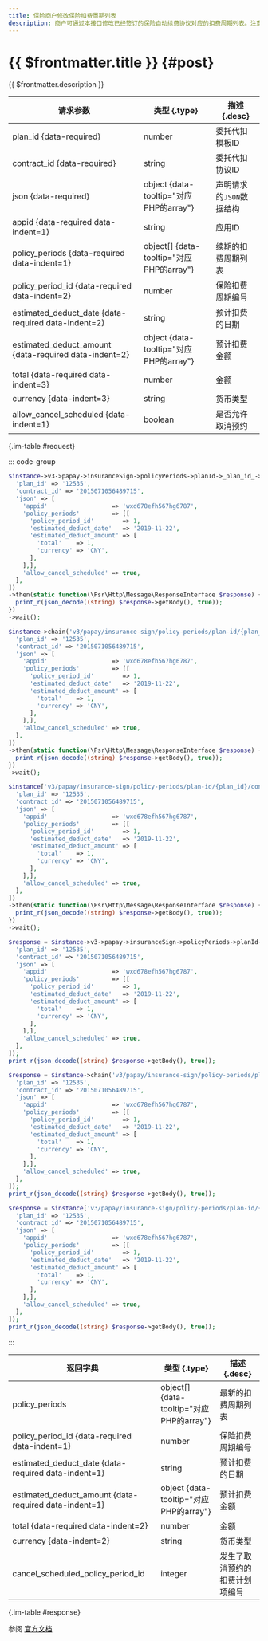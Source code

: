 ```yaml
---
title: 保险商户修改保险扣费周期列表
description: 商户可通过本接口修改已经签订的保险自动续费协议对应的扣费周期列表。注意：当前仅支持减小状态为“NO_SCHEDULED”和“SCHEDULED”的扣费周期的预计扣费金额，暂不支持增加预计扣费金额 或 修改扣费周内的其他信息（包括总期数、每一期的扣费周期编号、预计扣费日期等）。即除了状态为“NO_SCHEDULED”和“SCHEDULED”的扣费周期传入新的预计扣费金额以外（注意一次请求内不允许有多个新的扣费金额），其余传入的扣费周期信息均需和签约时传入的保持一致。请求本接口前，请先通过查询保险扣费周期列表API确认计划修改金额的协议下所有扣费周期的最新状态。若请求本接口未获得明确结果时，也可通过查询保险扣费周期列表API确认修改的最终结果。
---
```


# {{ $frontmatter.title }} {#post}

{{ $frontmatter.description }}

| 请求参数 | 类型 {.type} | 描述 {.desc}
| --- | --- | ---
| plan_id {data-required} | number | 委托代扣模板ID
| contract_id {data-required} | string | 委托代扣协议ID
| json {data-required} | object {data-tooltip="对应PHP的array"} | 声明请求的`JSON`数据结构
| appid {data-required data-indent=1} | string | 应用ID
| policy_periods {data-required data-indent=1} | object[] {data-tooltip="对应PHP的array"} | 续期的扣费周期列表
| policy_period_id {data-required data-indent=2} | number | 保险扣费周期编号
| estimated_deduct_date {data-required data-indent=2} | string | 预计扣费的日期
| estimated_deduct_amount {data-required data-indent=2} | object {data-tooltip="对应PHP的array"} | 预计扣费金额
| total {data-required data-indent=3} | number | 金额
| currency {data-indent=3} | string | 货币类型
| allow_cancel_scheduled {data-indent=1} | boolean | 是否允许取消预约

{.im-table #request}

::: code-group

```php [异步纯链式]
$instance->v3->papay->insuranceSign->policyPeriods->planId->_plan_id_->contractId->_contract_id_->modify->postAsync([
  'plan_id' => '12535',
  'contract_id' => '2015071056489715',
  'json' => [
    'appid'                  => 'wxd678efh567hg6787',
    'policy_periods'         => [[
      'policy_period_id'        => 1,
      'estimated_deduct_date'   => '2019-11-22',
      'estimated_deduct_amount' => [
        'total'    => 1,
        'currency' => 'CNY',
      ],
    ],],
    'allow_cancel_scheduled' => true,
  ],
])
->then(static function(\Psr\Http\Message\ResponseInterface $response) {
  print_r(json_decode((string) $response->getBody(), true));
})
->wait();
```

```php [异步声明式]
$instance->chain('v3/papay/insurance-sign/policy-periods/plan-id/{plan_id}/contract-id/{contract_id}/modify')->postAsync([
  'plan_id' => '12535',
  'contract_id' => '2015071056489715',
  'json' => [
    'appid'                  => 'wxd678efh567hg6787',
    'policy_periods'         => [[
      'policy_period_id'        => 1,
      'estimated_deduct_date'   => '2019-11-22',
      'estimated_deduct_amount' => [
        'total'    => 1,
        'currency' => 'CNY',
      ],
    ],],
    'allow_cancel_scheduled' => true,
  ],
])
->then(static function(\Psr\Http\Message\ResponseInterface $response) {
  print_r(json_decode((string) $response->getBody(), true));
})
->wait();
```

```php [异步属性式]
$instance['v3/papay/insurance-sign/policy-periods/plan-id/{plan_id}/contract-id/{contract_id}/modify']->postAsync([
  'plan_id' => '12535',
  'contract_id' => '2015071056489715',
  'json' => [
    'appid'                  => 'wxd678efh567hg6787',
    'policy_periods'         => [[
      'policy_period_id'        => 1,
      'estimated_deduct_date'   => '2019-11-22',
      'estimated_deduct_amount' => [
        'total'    => 1,
        'currency' => 'CNY',
      ],
    ],],
    'allow_cancel_scheduled' => true,
  ],
])
->then(static function(\Psr\Http\Message\ResponseInterface $response) {
  print_r(json_decode((string) $response->getBody(), true));
})
->wait();
```

```php [同步纯链式]
$response = $instance->v3->papay->insuranceSign->policyPeriods->planId->_plan_id_->contractId->_contract_id_->modify->post([
  'plan_id' => '12535',
  'contract_id' => '2015071056489715',
  'json' => [
    'appid'                  => 'wxd678efh567hg6787',
    'policy_periods'         => [[
      'policy_period_id'        => 1,
      'estimated_deduct_date'   => '2019-11-22',
      'estimated_deduct_amount' => [
        'total'    => 1,
        'currency' => 'CNY',
      ],
    ],],
    'allow_cancel_scheduled' => true,
  ],
]);
print_r(json_decode((string) $response->getBody(), true));
```

```php [同步声明式]
$response = $instance->chain('v3/papay/insurance-sign/policy-periods/plan-id/{plan_id}/contract-id/{contract_id}/modify')->post([
  'plan_id' => '12535',
  'contract_id' => '2015071056489715',
  'json' => [
    'appid'                  => 'wxd678efh567hg6787',
    'policy_periods'         => [[
      'policy_period_id'        => 1,
      'estimated_deduct_date'   => '2019-11-22',
      'estimated_deduct_amount' => [
        'total'    => 1,
        'currency' => 'CNY',
      ],
    ],],
    'allow_cancel_scheduled' => true,
  ],
]);
print_r(json_decode((string) $response->getBody(), true));
```

```php [同步属性式]
$response = $instance['v3/papay/insurance-sign/policy-periods/plan-id/{plan_id}/contract-id/{contract_id}/modify']->post([
  'plan_id' => '12535',
  'contract_id' => '2015071056489715',
  'json' => [
    'appid'                  => 'wxd678efh567hg6787',
    'policy_periods'         => [[
      'policy_period_id'        => 1,
      'estimated_deduct_date'   => '2019-11-22',
      'estimated_deduct_amount' => [
        'total'    => 1,
        'currency' => 'CNY',
      ],
    ],],
    'allow_cancel_scheduled' => true,
  ],
]);
print_r(json_decode((string) $response->getBody(), true));
```

:::

| 返回字典 | 类型 {.type} | 描述 {.desc}
| --- | --- | ---
| policy_periods | object[] {data-tooltip="对应PHP的array"} | 最新的扣费周期列表
| policy_period_id {data-required data-indent=1} | number | 保险扣费周期编号
| estimated_deduct_date {data-required data-indent=1} | string | 预计扣费的日期
| estimated_deduct_amount {data-required data-indent=1} | object {data-tooltip="对应PHP的array"} | 预计扣费金额
| total {data-required data-indent=2} | number | 金额
| currency {data-indent=2} | string | 货币类型
| cancel_scheduled_policy_period_id | integer | 发生了取消预约的扣费计划项编号

{.im-table #response}

参阅 [官方文档](https://pay.weixin.qq.com/doc/v3/merchant/4012987596)
